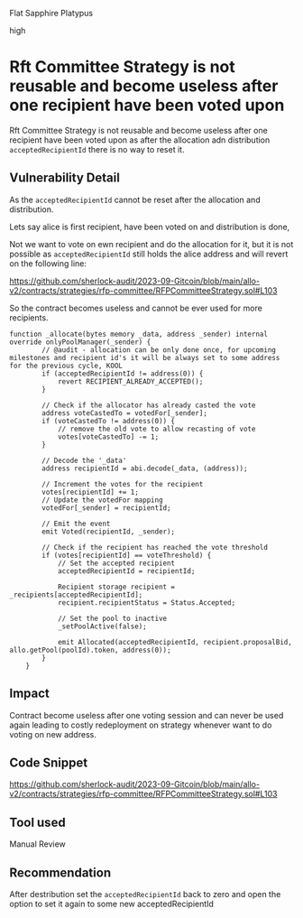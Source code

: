 Flat Sapphire Platypus

high

# Rft Committee Strategy is not reusable and become useless after one recipient have been voted upon
Rft Committee Strategy is not reusable and become useless after one recipient have been voted upon as after the allocation adn distribution `acceptedRecipientId` there is no way to reset it.
## Vulnerability Detail
As the `acceptedRecipientId` cannot be reset after the allocation and distribution.

Lets say alice is first recipient, have been voted on and distribution is done,

Not we want to vote on ewn recipient and do the allocation for it, but it is not possible as `acceptedRecipientId` still holds the alice address and will revert on the following line:

https://github.com/sherlock-audit/2023-09-Gitcoin/blob/main/allo-v2/contracts/strategies/rfp-committee/RFPCommitteeStrategy.sol#L103

So the contract becomes useless and cannot be ever used for more recipients.

```solidity
function _allocate(bytes memory _data, address _sender) internal override onlyPoolManager(_sender) {
        // @audit - allocation can be only done once, for upcoming milestones and recipient id's it will be always set to some address for the previous cycle, KOOL
        if (acceptedRecipientId != address(0)) {
            revert RECIPIENT_ALREADY_ACCEPTED();
        }

        // Check if the allocator has already casted the vote
        address voteCastedTo = votedFor[_sender];
        if (voteCastedTo != address(0)) {
            // remove the old vote to allow recasting of vote
            votes[voteCastedTo] -= 1;
        }

        // Decode the '_data'
        address recipientId = abi.decode(_data, (address));

        // Increment the votes for the recipient
        votes[recipientId] += 1;
        // Update the votedFor mapping
        votedFor[_sender] = recipientId;

        // Emit the event
        emit Voted(recipientId, _sender);

        // Check if the recipient has reached the vote threshold
        if (votes[recipientId] == voteThreshold) {
            // Set the accepted recipient
            acceptedRecipientId = recipientId;

            Recipient storage recipient = _recipients[acceptedRecipientId];
            recipient.recipientStatus = Status.Accepted;

            // Set the pool to inactive
            _setPoolActive(false);

            emit Allocated(acceptedRecipientId, recipient.proposalBid, allo.getPool(poolId).token, address(0));
        }
    }
```
## Impact
Contract become useless after one voting session and can never be used again leading to costly redeployment on strategy whenever want to do voting on new address.
## Code Snippet
https://github.com/sherlock-audit/2023-09-Gitcoin/blob/main/allo-v2/contracts/strategies/rfp-committee/RFPCommitteeStrategy.sol#L103
## Tool used

Manual Review

## Recommendation
After destribution set the `acceptedRecipientId` back to zero and open the option to set it again to some new acceptedRecipientId